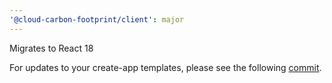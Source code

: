 ```yaml
---
'@cloud-carbon-footprint/client': major
---
```


Migrates to React 18

For updates to your create-app templates, please see the following [commit](https://github.com/cloud-carbon-footprint/cloud-carbon-footprint/commit/531c35c878ac947020ad154accd06cfa820ec009).